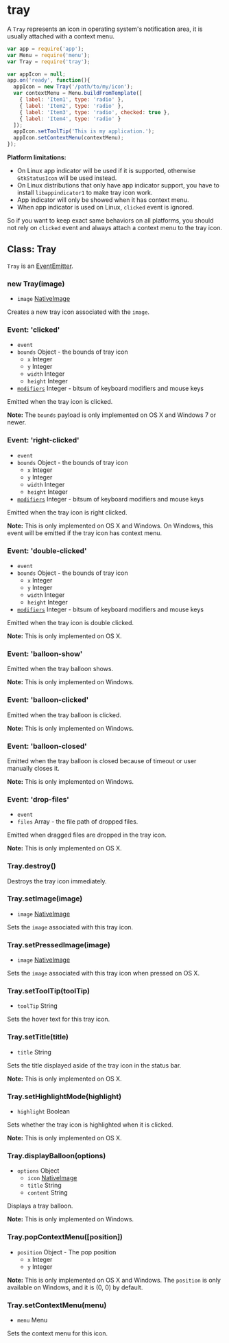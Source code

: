 # tray

A `Tray` represents an icon in operating system's notification area, it is
usually attached with a context menu.

```javascript
var app = require('app');
var Menu = require('menu');
var Tray = require('tray');

var appIcon = null;
app.on('ready', function(){
  appIcon = new Tray('/path/to/my/icon');
  var contextMenu = Menu.buildFromTemplate([
    { label: 'Item1', type: 'radio' },
    { label: 'Item2', type: 'radio' },
    { label: 'Item3', type: 'radio', checked: true },
    { label: 'Item4', type: 'radio' }
  ]);
  appIcon.setToolTip('This is my application.');
  appIcon.setContextMenu(contextMenu);
});

```

__Platform limitations:__

* On Linux app indicator will be used if it is supported, otherwise
  `GtkStatusIcon` will be used instead.
* On Linux distributions that only have app indicator support, you have to
  install `libappindicator1` to make tray icon work.
* App indicator will only be showed when it has context menu.
* When app indicator is used on Linux, `clicked` event is ignored.

So if you want to keep exact same behaviors on all platforms, you should not
rely on `clicked` event and always attach a context menu to the tray icon.

## Class: Tray

`Tray` is an [EventEmitter][event-emitter].

### new Tray(image)

* `image` [NativeImage](native-image.md)

Creates a new tray icon associated with the `image`.

### Event: 'clicked'

* `event`
* `bounds` Object - the bounds of tray icon
  * `x` Integer
  * `y` Integer
  * `width` Integer
  * `height` Integer
* [`modifiers`][modifiers] Integer - bitsum of keyboard modifiers and mouse keys

Emitted when the tray icon is clicked.

__Note:__ The `bounds` payload is only implemented on OS X and Windows 7 or newer.

### Event: 'right-clicked'

* `event`
* `bounds` Object - the bounds of tray icon
  * `x` Integer
  * `y` Integer
  * `width` Integer
  * `height` Integer
* [`modifiers`][modifiers] Integer - bitsum of keyboard modifiers and mouse keys

Emitted when the tray icon is right clicked.

__Note:__ This is only implemented on OS X and Windows. On Windows, this event
will be emitted if the tray icon has context menu.

### Event: 'double-clicked'

* `event`
* `bounds` Object - the bounds of tray icon
  * `x` Integer
  * `y` Integer
  * `width` Integer
  * `height` Integer
* [`modifiers`][modifiers] Integer - bitsum of keyboard modifiers and mouse keys

Emitted when the tray icon is double clicked.

__Note:__ This is only implemented on OS X.

### Event: 'balloon-show'

Emitted when the tray balloon shows.

__Note:__ This is only implemented on Windows.

### Event: 'balloon-clicked'

Emitted when the tray balloon is clicked.

__Note:__ This is only implemented on Windows.

### Event: 'balloon-closed'

Emitted when the tray balloon is closed because of timeout or user manually
closes it.

__Note:__ This is only implemented on Windows.

### Event: 'drop-files'

* `event`
* `files` Array - the file path of dropped files.

Emitted when dragged files are dropped in the tray icon.

__Note:__ This is only implemented on OS X.

### Tray.destroy()

Destroys the tray icon immediately.

### Tray.setImage(image)

* `image` [NativeImage](native-image.md)

Sets the `image` associated with this tray icon.

### Tray.setPressedImage(image)

* `image` [NativeImage](native-image.md)

Sets the `image` associated with this tray icon when pressed on OS X.

### Tray.setToolTip(toolTip)

* `toolTip` String

Sets the hover text for this tray icon.

### Tray.setTitle(title)

* `title` String

Sets the title displayed aside of the tray icon in the status bar.

__Note:__ This is only implemented on OS X.

### Tray.setHighlightMode(highlight)

* `highlight` Boolean

Sets whether the tray icon is highlighted when it is clicked.

__Note:__ This is only implemented on OS X.

### Tray.displayBalloon(options)

* `options` Object
  * `icon` [NativeImage](native-image.md)
  * `title` String
  * `content` String

Displays a tray balloon.

__Note:__ This is only implemented on Windows.

### Tray.popContextMenu([position])

* `position` Object - The pop position
  * `x` Integer
  * `y` Integer

__Note:__ This is only implemented on OS X and Windows.
The `position` is only available on Windows, and it is (0, 0) by default.

### Tray.setContextMenu(menu)

* `menu` Menu

Sets the context menu for this icon.

[event-emitter]: http://nodejs.org/api/events.html#events_class_events_eventemitter
[modifiers]: https://code.google.com/p/chromium/codesearch#chromium/src/ui/events/event_constants.h&l=77

